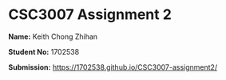 # CSC3007 Assignment 2

**Name:** Keith Chong Zhihan

**Student No:** 1702538

**Submission:** https://1702538.github.io/CSC3007-assignment2/
